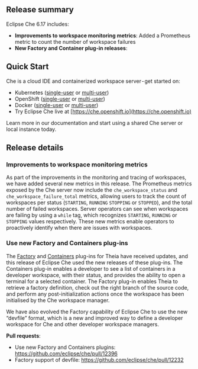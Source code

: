 ## Release summary

Eclipse Che 6.17 includes:

* **Improvements to workspace monitoring metrics**: Added a Prometheus metric to count the number of
workspace failures
* **New Factory and Container plug-in releases**: 

## Quick Start

Che is a cloud IDE and containerized workspace server - get started on:

* Kubernetes ([single-user](https://www.eclipse.org/che/docs/che-6/kubernetes-single-user.html) or [multi-user](https://www.eclipse.org/che/docs/che-6/kubernetes-multi-user.html))
* OpenShift ([single-user](https://www.eclipse.org/che/docs/che-6/openshift-single-user.html) or [multi-user](https://www.eclipse.org/che/docs/che-6/openshift-multi-user.html))
* Docker ([single-user](https://www.eclipse.org/che/docs/che-6/docker-single-user.html) or [multi-user](https://www.eclipse.org/che/docs/che-6/docker-multi-user.html))
* Try Eclipse Che live at [https://che.openshift.io](https://che.openshift.io)

Learn more in our documentation and start using a shared Che server or local instance today.

## Release details

### Improvements to workspace monitoring metrics

As part of the improvements in the monitoring and tracing of workspaces, we have added several new
metrics in this release. The Prometheus metrics exposed by the Che server now include the 
`che_workspace_status` and `che_workspace_failure_total` metrics, allowing users to track the count
of workspaces per status (`STARTING`, `RUNNING` `STOPPING` or `STOPPED`), and the total number of
failed workspaces. Server operators can see when workspaces are failing by using a `while` tag,
which recognizes `STARTING`, `RUNNING` or `STOPPING` values respectively. These new metrics enable
operators to proactively identify when there are issues with workspaces.

### Use new Factory and Containers plug-ins

The [Factory](https://github.com/eclipse/che-theia/tree/master/plugins/factory-plugin) and [Containers](https://github.com/eclipse/che-theia/tree/master/plugins/containers-plugin) plug-ins for Theia have received updates, and this release of Eclipse Che used the new releases of these plug-ins. The Containers plug-in enables a developer to see a list of containers in a developer workspace, with their status, and provides the ability to open a terminal for a selected container. The Factory plug-in enables Theia to retrieve a factory definition, check out the right branch of the source code, and perform any post-initialization actions once the workspace has been initialised by the Che workspace manager.

We have also evolved the Factory capability of Eclipse Che to use the new “devfile” format, which is a new and improved way to define a developer workspace for Che and other developer workspace managers.

**Pull requests**:

* Use new Factory and Containers plugins: https://github.com/eclipse/che/pull/12396
* Factory support of devfile: https://github.com/eclipse/che/pull/12232
